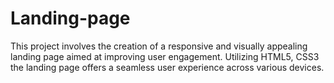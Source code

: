 # Landing-page
This project involves the creation of a responsive and visually appealing landing page aimed at improving user engagement.  Utilizing HTML5, CSS3 the landing page offers a seamless user experience across various devices.

